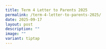 ```yaml
---
title: Term 4 Letter to Parents 2025
permalink: /term-4-letter-to-parents-2025/
date: 2025-09-17
layout: post
description: ""
image: ""
variant: tiptap
---
```

